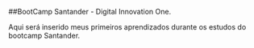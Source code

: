 ##BootCamp Santander - Digital Innovation One.

Aqui será inserido meus primeiros aprendizados durante os estudos do bootcamp Santander.
